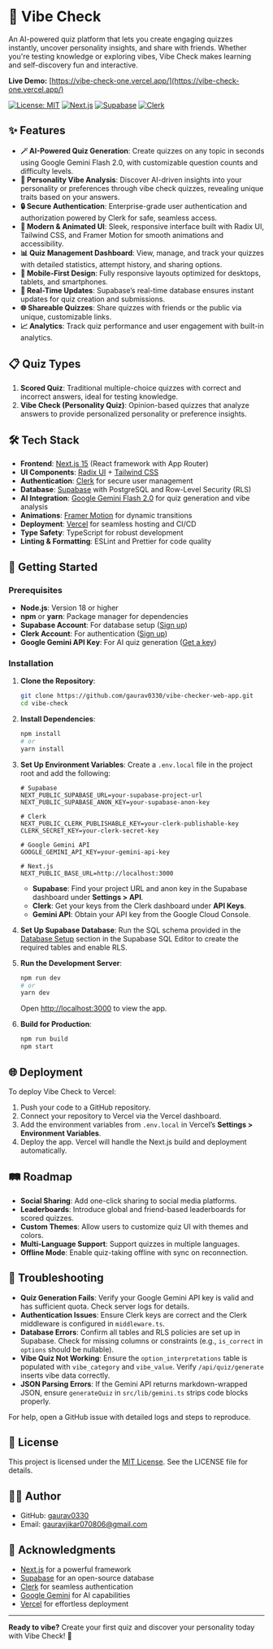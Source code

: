 # 🧠 Vibe Check

An AI-powered quiz platform that lets you create engaging quizzes instantly, uncover personality insights, and share with friends. Whether you're testing knowledge or exploring vibes, Vibe Check makes learning and self-discovery fun and interactive.

**Live Demo:** [https://vibe-check-one.vercel.app/](https://vibe-check-one.vercel.app/)

[![License: MIT](https://img.shields.io/badge/License-MIT-yellow.svg)](https://opensource.org/licenses/MIT)
[![Next.js](https://img.shields.io/badge/Next.js-15-black)](https://nextjs.org/)
[![Supabase](https://img.shields.io/badge/Supabase-PostgreSQL-green)](https://supabase.com/)
[![Clerk](https://img.shields.io/badge/Clerk-Authentication-blue)](https://clerk.com/)

## ✨ Features

- **🪄 AI-Powered Quiz Generation**: Create quizzes on any topic in seconds using Google Gemini Flash 2.0, with customizable question counts and difficulty levels.
- **🧠 Personality Vibe Analysis**: Discover AI-driven insights into your personality or preferences through vibe check quizzes, revealing unique traits based on your answers.
- **🔒 Secure Authentication**: Enterprise-grade user authentication and authorization powered by Clerk for safe, seamless access.
- **🚀 Modern & Animated UI**: Sleek, responsive interface built with Radix UI, Tailwind CSS, and Framer Motion for smooth animations and accessibility.
- **📊 Quiz Management Dashboard**: View, manage, and track your quizzes with detailed statistics, attempt history, and sharing options.
- **📱 Mobile-First Design**: Fully responsive layouts optimized for desktops, tablets, and smartphones.
- **🔄 Real-Time Updates**: Supabase’s real-time database ensures instant updates for quiz creation and submissions.
- **🌐 Shareable Quizzes**: Share quizzes with friends or the public via unique, customizable links.
- **📈 Analytics**: Track quiz performance and user engagement with built-in analytics.

## 📋 Quiz Types

1. **Scored Quiz**: Traditional multiple-choice quizzes with correct and incorrect answers, ideal for testing knowledge.
2. **Vibe Check (Personality Quiz)**: Opinion-based quizzes that analyze answers to provide personalized personality or preference insights.

## 🛠️ Tech Stack

- **Frontend**: [Next.js 15](https://nextjs.org/) (React framework with App Router)
- **UI Components**: [Radix UI](https://www.radix-ui.com/) + [Tailwind CSS](https://tailwindcss.com/)
- **Authentication**: [Clerk](https://clerk.com/) for secure user management
- **Database**: [Supabase](https://supabase.com/) with PostgreSQL and Row-Level Security (RLS)
- **AI Integration**: [Google Gemini Flash 2.0](https://cloud.google.com/gemini) for quiz generation and vibe analysis
- **Animations**: [Framer Motion](https://www.framer.com/motion/) for dynamic transitions
- **Deployment**: [Vercel](https://vercel.com/) for seamless hosting and CI/CD
- **Type Safety**: TypeScript for robust development
- **Linting & Formatting**: ESLint and Prettier for code quality

## 🚀 Getting Started

### Prerequisites

- **Node.js**: Version 18 or higher
- **npm** or **yarn**: Package manager for dependencies
- **Supabase Account**: For database setup ([Sign up](https://supabase.com/))
- **Clerk Account**: For authentication ([Sign up](https://clerk.com/))
- **Google Gemini API Key**: For AI quiz generation ([Get a key](https://cloud.google.com/gemini))

### Installation

1. **Clone the Repository**:
   ```bash
   git clone https://github.com/gaurav0330/vibe-checker-web-app.git
   cd vibe-check
   ```

2. **Install Dependencies**:
   ```bash
   npm install
   # or
   yarn install
   ```

3. **Set Up Environment Variables**:
   Create a `.env.local` file in the project root and add the following:
   ```env
   # Supabase
   NEXT_PUBLIC_SUPABASE_URL=your-supabase-project-url
   NEXT_PUBLIC_SUPABASE_ANON_KEY=your-supabase-anon-key

   # Clerk
   NEXT_PUBLIC_CLERK_PUBLISHABLE_KEY=your-clerk-publishable-key
   CLERK_SECRET_KEY=your-clerk-secret-key

   # Google Gemini API
   GOOGLE_GEMINI_API_KEY=your-gemini-api-key

   # Next.js
   NEXT_PUBLIC_BASE_URL=http://localhost:3000
   ```
   - **Supabase**: Find your project URL and anon key in the Supabase dashboard under **Settings > API**.
   - **Clerk**: Get your keys from the Clerk dashboard under **API Keys**.
   - **Gemini API**: Obtain your API key from the Google Cloud Console.

4. **Set Up Supabase Database**:
   Run the SQL schema provided in the [Database Setup](#database-setup) section in the Supabase SQL Editor to create the required tables and enable RLS.

5. **Run the Development Server**:
   ```bash
   npm run dev
   # or
   yarn dev
   ```
   Open [http://localhost:3000](http://localhost:3000) to view the app.

6. **Build for Production**:
   ```bash
   npm run build
   npm start
   ```

## 🌐 Deployment

To deploy Vibe Check to Vercel:

1. Push your code to a GitHub repository.
2. Connect your repository to Vercel via the Vercel dashboard.
3. Add the environment variables from `.env.local` in Vercel’s **Settings > Environment Variables**.
4. Deploy the app. Vercel will handle the Next.js build and deployment automatically.

## 🛤️ Roadmap

- **Social Sharing**: Add one-click sharing to social media platforms.
- **Leaderboards**: Introduce global and friend-based leaderboards for scored quizzes.
- **Custom Themes**: Allow users to customize quiz UI with themes and colors.
- **Multi-Language Support**: Support quizzes in multiple languages.
- **Offline Mode**: Enable quiz-taking offline with sync on reconnection.

## 🐛 Troubleshooting

- **Quiz Generation Fails**: Verify your Google Gemini API key is valid and has sufficient quota. Check server logs for details.
- **Authentication Issues**: Ensure Clerk keys are correct and the Clerk middleware is configured in `middleware.ts`.
- **Database Errors**: Confirm all tables and RLS policies are set up in Supabase. Check for missing columns or constraints (e.g., `is_correct` in `options` should be nullable).
- **Vibe Quiz Not Working**: Ensure the `option_interpretations` table is populated with `vibe_category` and `vibe_value`. Verify `/api/quiz/generate` inserts vibe data correctly.
- **JSON Parsing Errors**: If the Gemini API returns markdown-wrapped JSON, ensure `generateQuiz` in `src/lib/gemini.ts` strips code blocks properly.

For help, open a GitHub issue with detailed logs and steps to reproduce.

## 📜 License

This project is licensed under the [MIT License](LICENSE). See the LICENSE file for details.

## 🧑‍💻 Author
- GitHub: [gaurav0330](https://github.com/gaurav0330)
- Email: [gauravjikar070806@gmail.com](mailto:gauravjikar070806@gmail.com)

## 🙌 Acknowledgments

- [Next.js](https://nextjs.org/) for a powerful framework
- [Supabase](https://supabase.com/) for an open-source database
- [Clerk](https://clerk.com/) for seamless authentication
- [Google Gemini](https://cloud.google.com/gemini) for AI capabilities
- [Vercel](https://vercel.com/) for effortless deployment

---

**Ready to vibe?** Create your first quiz and discover your personality today with Vibe Check! 🎉
